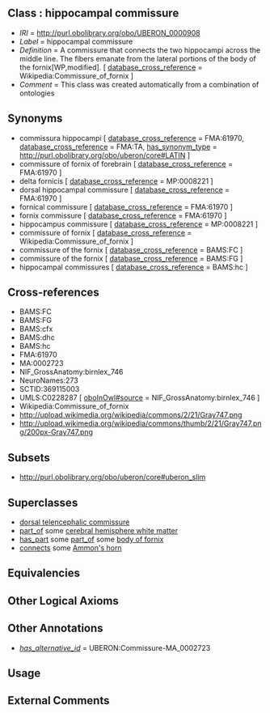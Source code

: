 
## Class : hippocampal commissure

 * *IRI* = http://purl.obolibrary.org/obo/UBERON_0000908
 * *Label* = hippocampal commissure
 * *Definition* = A commissure that connects the two hippocampi across the middle line. The fibers emanate from the lateral portions of the body of the fornix[WP,modified]. [ [database_cross_reference](../../ef/oboInOwl#hasDbXref.md) = Wikipedia:Commissure_of_fornix ]
 * *Comment* = This class was created automatically from a combination of ontologies

## Synonyms

 * commissura hippocampi [ [database_cross_reference](../../ef/oboInOwl#hasDbXref.md) = FMA:61970, [database_cross_reference](../../ef/oboInOwl#hasDbXref.md) = FMA:TA, [has_synonym_type](../../pe/oboInOwl#hasSynonymType.md) = http://purl.obolibrary.org/obo/uberon/core#LATIN ]
 * commissure of fornix of forebrain [ [database_cross_reference](../../ef/oboInOwl#hasDbXref.md) = FMA:61970 ]
 * delta fornicis [ [database_cross_reference](../../ef/oboInOwl#hasDbXref.md) = MP:0008221 ]
 * dorsal hippocampal commissure [ [database_cross_reference](../../ef/oboInOwl#hasDbXref.md) = FMA:61970 ]
 * fornical commissure [ [database_cross_reference](../../ef/oboInOwl#hasDbXref.md) = FMA:61970 ]
 * fornix commissure [ [database_cross_reference](../../ef/oboInOwl#hasDbXref.md) = FMA:61970 ]
 * hippocampus commissure [ [database_cross_reference](../../ef/oboInOwl#hasDbXref.md) = MP:0008221 ]
 * commissure of fornix [ [database_cross_reference](../../ef/oboInOwl#hasDbXref.md) = Wikipedia:Commissure_of_fornix ]
 * commissure of the fornix [ [database_cross_reference](../../ef/oboInOwl#hasDbXref.md) = BAMS:FC ]
 * commissure of the fornix [ [database_cross_reference](../../ef/oboInOwl#hasDbXref.md) = BAMS:FG ]
 * hippocampal commissures [ [database_cross_reference](../../ef/oboInOwl#hasDbXref.md) = BAMS:hc ]

## Cross-references

 * BAMS:FC
 * BAMS:FG
 * BAMS:cfx
 * BAMS:dhc
 * BAMS:hc
 * FMA:61970
 * MA:0002723
 * NIF_GrossAnatomy:birnlex_746
 * NeuroNames:273
 * SCTID:369115003
 * UMLS:C0228287 [ [oboInOwl#source](../../ce/oboInOwl#source.md) = NIF_GrossAnatomy:birnlex_746 ]
 * Wikipedia:Commissure_of_fornix
 * http://upload.wikimedia.org/wikipedia/commons/2/21/Gray747.png
 * http://upload.wikimedia.org/wikipedia/commons/thumb/2/21/Gray747.png/200px-Gray747.png

## Subsets

 * http://purl.obolibrary.org/obo/uberon/core#uberon_slim

## Superclasses

 * [dorsal telencephalic commissure](../../UBERON/40/UBERON_0005340.md)
 * [part_of](../../BFO/50/BFO_0000050.md) some [cerebral hemisphere white matter](../../UBERON/37/UBERON_0002437.md)
 * [has_part](../../BFO/51/BFO_0000051.md) some [part_of](../../BFO/50/BFO_0000050.md) some [body of fornix](../../UBERON/80/UBERON_0004680.md)
 * [connects](../../ts/core#connects.md) some [Ammon's horn](../../UBERON/54/UBERON_0001954.md)

## Equivalencies


## Other Logical Axioms


## Other Annotations

 * *[has_alternative_id](../../Id/oboInOwl#hasAlternativeId.md)* = UBERON:Commissure-MA_0002723

## Usage


## External Comments

